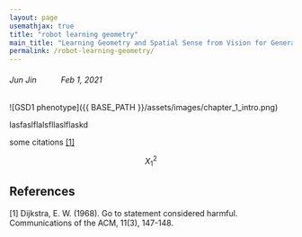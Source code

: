 ```yaml
---
layout: page
usemathjax: true
title: "robot learning geometry"
main_title: "Learning Geometry and Spatial Sense from Vision for General-purpose Robots"
permalink: /robot-learning-geometry/
---
```


<h6 class='page-author'>Jun Jin &nbsp;   &nbsp;   &nbsp;   &nbsp;   &nbsp;  Feb 1, 2021</h6>

<!---
![GSD1 phenotype]({{ BASE_PATH }}/assets/images/chapter_1_intro.png)
-->

![GSD1 phenotype]({{ BASE_PATH }}/assets/images/chapter_1_intro.png)


lasfaslflalsfllaslflaskd

some citations [[1]](#c1)

$$X_{1}^{2}$$
## References
<a id="c1">[1]</a> 
Dijkstra, E. W. (1968). 
Go to statement considered harmful. 
Communications of the ACM, 11(3), 147-148.

